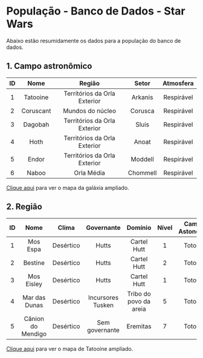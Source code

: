 # População - Banco de Dados - Star Wars

Abaixo estão resumidamente os dados para a população do banco de dados.

## 1. Campo astronômico

| ID | Nome | Região | Setor | Atmosfera |
| :-:| :-:  | :-:    | :-:   | :-:       |
| 1  | Tatooine | Territórios da Orla Exterior | Arkanis | Respirável |
| 2  | Coruscant | Mundos do núcleo | Corusca | Respirável |
| 3  | Dagobah | Territórios da Orla Exterior | Sluis | Respirável |
| 4 | Hoth | Territórios da Orla Exterior | Anoat | Respirável |
| 5 | Endor | Territórios da Orla Exterior | Moddell | Respirável |
| 6 | Naboo | Orla Média | Chommell | Respirável |

<a href="https://sbd1.github.io/Grupo02-starWars/docs/assets/Canon_galaxy_map.jpg" target="_blank">Clique aqui</a> para ver o mapa da galáxia ampliado.

## 2. Região

| ID | Nome | Clima | Governante | Domínio | Nível | Campos Astonomico |
| :-:| :-:  | :-:    | :-:   | :-: | :-: | :-: |
| 1 | Mos Espa | Desértico | Hutts | Cartel Hutt | 1 | Totooine |
| 2 | Bestine | Desértico | Hutts | Cartel Hutt | 2 | Totooine |
| 3 | Mos Eisley | Desértico | Hutts | Cartel Hutt | 1 | Totooine |
| 4 | Mar das Dunas | Desértico | Incursores Tusken | Tribo do povo da areia | 5 | Totooine |
| 5 | Cânion do Mendigo | Desértico | Sem governante | Eremitas | 7 | Totooine |

<a href="https://sbd1.github.io/Grupo02-starWars/docs/assets/tatooine.jpg" target="_blank">Clique aqui</a> para ver o mapa de Tatooine ampliado.
